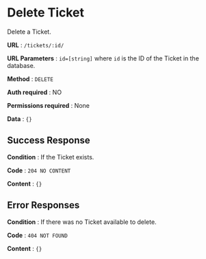 # Delete Ticket

Delete a Ticket.

**URL** : `/tickets/:id/`

**URL Parameters** : `id=[string]` where `id` is the ID of the Ticket in the
database.

**Method** : `DELETE`

**Auth required** : NO

**Permissions required** : None

**Data** : `{}`

## Success Response

**Condition** : If the Ticket exists.

**Code** : `204 NO CONTENT`

**Content** : `{}`

## Error Responses

**Condition** : If there was no Ticket available to delete.

**Code** : `404 NOT FOUND`

**Content** : `{}`
